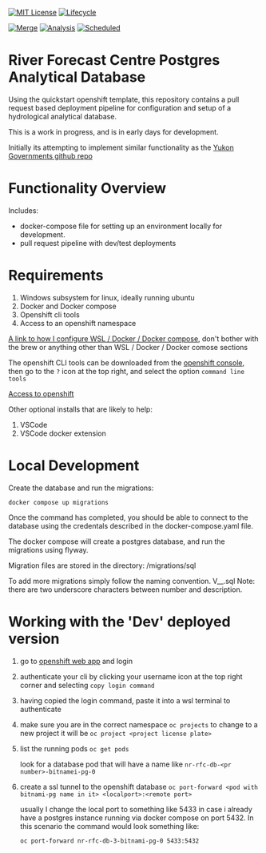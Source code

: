 [![MIT License](https://img.shields.io/github/license/bcgov/quickstart-openshift.svg)](/LICENSE.md)
[![Lifecycle](https://img.shields.io/badge/Lifecycle-Experimental-339999)](https://github.com/bcgov/repomountie/blob/master/doc/lifecycle-badges.md)

[![Merge](https://github.com/bcgov/quickstart-openshift/actions/workflows/merge.yml/badge.svg)](https://github.com/bcgov/quickstart-openshift/actions/workflows/merge.yml)
[![Analysis](https://github.com/bcgov/quickstart-openshift/actions/workflows/analysis.yml/badge.svg)](https://github.com/bcgov/quickstart-openshift/actions/workflows/analysis.yml)
[![Scheduled](https://github.com/bcgov/quickstart-openshift/actions/workflows/scheduled.yml/badge.svg)](https://github.com/bcgov/quickstart-openshift/actions/workflows/scheduled.yml)


# River Forecast Centre Postgres Analytical Database

Using the quickstart openshift template, this repository contains a pull request based
deployment pipeline for configuration and setup of a hydrological analytical database.

This is a work in progress, and is in early days for development.

Initially its attempting to implement similar functionality as the [Yukon Governments 
github repo](https://github.com/YukonWRB/AquaCache)


# Functionality Overview

Includes:

* docker-compose file for setting up an environment locally for development.
* pull request pipeline with dev/test deployments

# Requirements

1. Windows subsystem for linux, ideally running ubuntu
1. Docker and Docker compose
1. Openshift cli tools
1. Access to an openshift namespace

[A link to how I configure WSL / Docker / Docker compose](https://gist.github.com/franTarkenton/3a290442e13189908a959d942a172db3#install-docker), don't bother with 
the brew or anything other than WSL / Docker / Docker comose sections

The openshift CLI tools can be downloaded from the [openshift console](https://console.apps.silver.devops.gov.bc.ca), then go to the `?` icon at the top right, and select 
the option `command line tools`

[Access to openshift](https://just-ask.developer.gov.bc.ca/)

Other optional installs that are likely to help:
1. VSCode
1. VSCode docker extension

# Local Development

Create the database and run the migrations:

`docker compose up migrations`

Once the command has completed, you should be able to connect to the database using the credentals
described in the docker-compose.yaml file.

The docker compose will create a postgres database, and run the migrations using flyway.

Migration files are stored in the directory: /migrations/sql

To add more migrations simply follow the naming convention.  V<number>__<description>.sql
Note: there are two underscore characters between number and description.


# Working with the 'Dev' deployed version

1. go to [openshift web app](https://console.apps.silver.devops.gov.bc.ca/) and login
1. authenticate your cli by clicking your username icon at the top right corner and selecting `copy login command`
1. having copied the login command, paste it into a wsl terminal to authenticate
1. make sure you are in the correct namespace
    `oc projects`
    to change to a new project it will be `oc project <project license plate>`

1. list the running pods
    `oc get pods`

    look for a database pod that will have a name like `nr-rfc-db-<pr number>-bitnamei-pg-0`
1. create a ssl tunnel to the openshift database
    `oc port-forward <pod with bitnami-pg name in it> <localport>:<remote port>`

    usually I change the local port to something like 5433 in case i already have a 
    postgres instance running via docker compose on port 5432.  In this scenario the 
    command would look something like:

    `oc port-forward nr-rfc-db-3-bitnami-pg-0 5433:5432`


